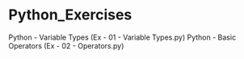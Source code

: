 # Python_Exercises

  Python - Variable Types (Ex - 01 - Variable Types.py)
  Python - Basic Operators (Ex - 02 - Operators.py)
  

